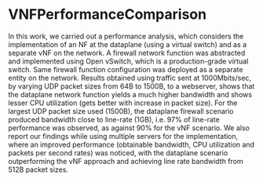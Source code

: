 # VNFPerformanceComparison
In this work, we carried out a performance analysis, which considers the implementation of an NF at the dataplane (using a virtual switch) and as a separate vNF on the network. A firewall network function was abstracted and implemented using Open vSwitch, which is a production-grade virtual switch. Same firewall function configuration was deployed as a separate entity on the network. 
Results obtained using traffic sent at 1000Mbits/sec, by varying UDP packet sizes from 64B to 1500B, to a webserver, shows that the dataplane network function yields a much higher bandwidth and shows lesser CPU utilization (gets better with increase in packet size). For the largest UDP packet size used (1500B), the dataplane firewall scenario produced bandwidth close to line-rate (1GB), i.e. 97\% of line-rate performance was observed, as against 90\% for the vNF scenario.
We also report our findings while using multiple servers for the implementation, where an improved performance (obtainable bandwidth, CPU utilization and packets per second rates) was noticed, with the dataplane scenario outperforming the vNF approach and achieving line rate bandwidth from 512B packet sizes.
